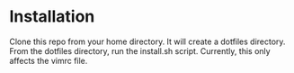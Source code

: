 # Installation

Clone this repo from your home directory.
It will create a dotfiles directory.
From the dotfiles directory, run the install.sh script.
Currently, this only affects the vimrc file.
